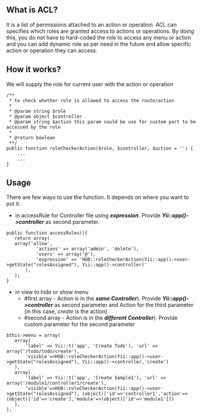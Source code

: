 ## What is ACL?
It is a list of permissions attached to an action or operation. ACL can specifies which roles are granted access to actions or operations. By doing this, you do not have to hard-coded the role to access any menu or action and you can add dynamic role as per need in the future and allow specific action or operation they can access.

## How it works?
We will supply the role for current user with the action or operation

```
/**
 * to check whether role is allowed to access the route/action
 *
 * @param string $role
 * @param object $controller
 * @param string $action this param could be use for custom part to be accessed by the role
 *
 * @return boolean
 **/
public function roleCheckerAction($role, $controller, $action = '') {
	...
	...
}
```

## Usage
There are few ways to use the function. It depends on where you want to put it.

 * in accessRule for Controller file using _**expression**_. Provide _**Yii::app()->controller**_ as second parameter.
 ```
 public function accessRules(){
	return array(
 	array('allow',
			'actions' => array('admin', 'delete'),
			'users' => array('@'),
			'expression' => 'HUB::roleCheckerAction(Yii::app()->user->getState("rolesAssigned"), Yii::app()->controller)'
		),
	);
 }
 ```

 * in view to hide or show menu 
	* #first array - Action is in the _**same Controller**_). Provide _**Yii::app()->controller**_ as second parameter and Action for the third parameter (in this case, _create_ is the action)
	* #second array - Action is in the _**different Controller**_). Provide custom parameter for the second parameter
 ```
 $this->menu = array(
	array(
		'label' => Yii::t('app', 'Create Todo'), 'url' => array('/todo/todo/create'),
		'visible'=>HUB::roleCheckerAction(Yii::app()->user->getState("rolesAssigned"), Yii::app()->controller,'create')
	),
	array(
		'label' => Yii::t('app', 'Create Sample1'), 'url' => array('/module1/controller1/create'),
		'visible'=>HUB::roleCheckerAction(Yii::app()->user->getState("rolesAssigned"), (object)['id'=>'controller1','action'=>(object)['id'=>'create'],'module'=>(object)['id'=>'module1']])
	),
);
```